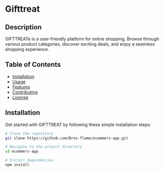 # Gifttreat

## Description

GIFTTREATe is a user-friendly platform for online shopping. Browse through various product categories, discover exciting deals, and enjoy a seamless shopping experience.

## Table of Contents

- [Installation](#installation)
- [Usage](#usage)
- [Features](#features)
- [Contributing](#contributing)
- [License](#license)

## Installation

Get started with GIFTTREAT by following these simple installation steps:

```bash
# Clone the repository
git clone https://github.com/Bros-flame/ecommers-app.git

# Navigate to the project directory
cd ecommers-app

# Install dependencies
npm install
